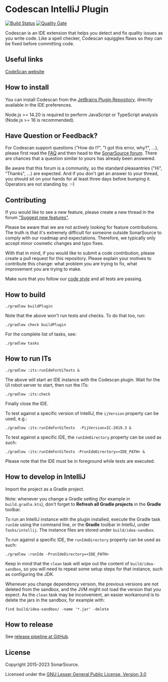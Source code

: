 Codescan IntelliJ Plugin
=========================

[![Build Status](https://api.cirrus-ci.com/github/SonarSource/sonarlint-intellij.svg?branch=master)](https://cirrus-ci.com/github/SonarSource/sonarlint-intellij)
[![Quality Gate](https://next.sonarqube.com/sonarqube/api/project_badges/measure?project=org.sonarsource.sonarlint.intellij%3Asonarlint-intellij&metric=alert_status)](https://next.sonarqube.com/sonarqube/dashboard?id=org.sonarsource.sonarlint.intellij%3Asonarlint-intellij)

Codescan is an IDE extension that helps you detect and fix quality issues as you write code.
Like a spell checker, Codescan squiggles flaws so they can be fixed before committing code.

Useful links
------------

[CodeScan website](https://www.app.codescan.io)

How to install
--------------

You can install Codescan from the [JetBrains Plugin Repository](https://plugins.jetbrains.com/plugin/7973-sonarlint), directly available in the IDE preferences.

Node.js >= 14.20 is required to perform JavaScript or TypeScript analysis (Node.js >= 16 is recommended).

Have Question or Feedback?
--------------------------

For Codescan support questions ("How do I?", "I got this error, why?", ...), please first read the [FAQ](https://community.sonarsource.com/t/frequently-asked-questions/7204) and then head to the [SonarSource forum](https://community.sonarsource.com/c/help/sl). There are chances that a question similar to yours has already been answered. 

Be aware that this forum is a community, so the standard pleasantries ("Hi", "Thanks", ...) are expected. And if you don't get an answer to your thread, you should sit on your hands for at least three days before bumping it. Operators are not standing by. :-)

Contributing
------------

If you would like to see a new feature, please create a new thread in the forum ["Suggest new features"](https://community.sonarsource.com/c/suggestions/features).

Please be aware that we are not actively looking for feature contributions. The truth is that it's extremely difficult for someone outside SonarSource to comply with our roadmap and expectations. Therefore, we typically only accept minor cosmetic changes and typo fixes.

With that in mind, if you would like to submit a code contribution, please create a pull request for this repository. Please explain your motives to contribute this change: what problem you are trying to fix, what improvement you are trying to make.

Make sure that you follow our [code style](https://github.com/SonarSource/sonar-developer-toolset#code-style-configuration-for-intellij) and all tests are passing.

How to build
------------

    ./gradlew buildPlugin

Note that the above won't run tests and checks. To do that too, run:

    ./gradlew check buildPlugin

For the complete list of tasks, see:

    ./gradlew tasks

How to run ITs
------------

    ./gradlew :its:runIdeForUiTests &

The above will start an IDE instance with the Codescan plugin. Wait for the UI robot server to start, then run the ITs:

    ./gradlew :its:check

Finally close the IDE.

To test against a specific version of IntelliJ, the `ijVersion` property can be used, e.g.:

    ./gradlew :its:runIdeForUiTests  -PijVersion=IC-2019.3 &

To test against a specific IDE, the `runIdeDirectory` property can be used as such:

    ./gradlew :its:runIdeForUiTests -PrunIdeDirectory=<IDE_PATH> &

Please note that the IDE must be in foreground while tests are executed.

How to develop in IntelliJ
--------------------------

Import the project as a Gradle project.

Note: whenever you change a Gradle setting (for example in `build.gradle.kts`),
don't forget to **Refresh all Gradle projects** in the **Gradle** toolbar.

To run an IntelliJ instance with the plugin installed, execute the Gradle task `runIde` using the command line,
or the **Gradle** toolbar in IntelliJ, under `Tasks/intellij`.
The instance files are stored under `build/idea-sandbox`.

To run against a specific IDE, the `runIdeDirectory` property can be used as such:

    ./gradlew :runIde -PrunIdeDirectory=<IDE_PATH>

Keep in mind that the `clean` task will wipe out the content of `build/idea-sandbox`,
so you will need to repeat some setup steps for that instance, such as configuring the JDK.

Whenever you change dependency version, the previous versions are not deleted from the sandbox, and the JVM might not load the version that you expect.
As the `clean` task may be inconvenient, an easier workaround is to delete the jars in the sandbox, for example with:

    find build/idea-sandbox/ -name '*.jar' -delete

How to release
--------------

See [release pipeline at GitHub](https://github.com/SonarSource/sonarlint-intellij/actions/workflows/release.yml).

License
-------

Copyright 2015-2023 SonarSource.

Licensed under the [GNU Lesser General Public License, Version 3.0](http://www.gnu.org/licenses/lgpl.txt)
